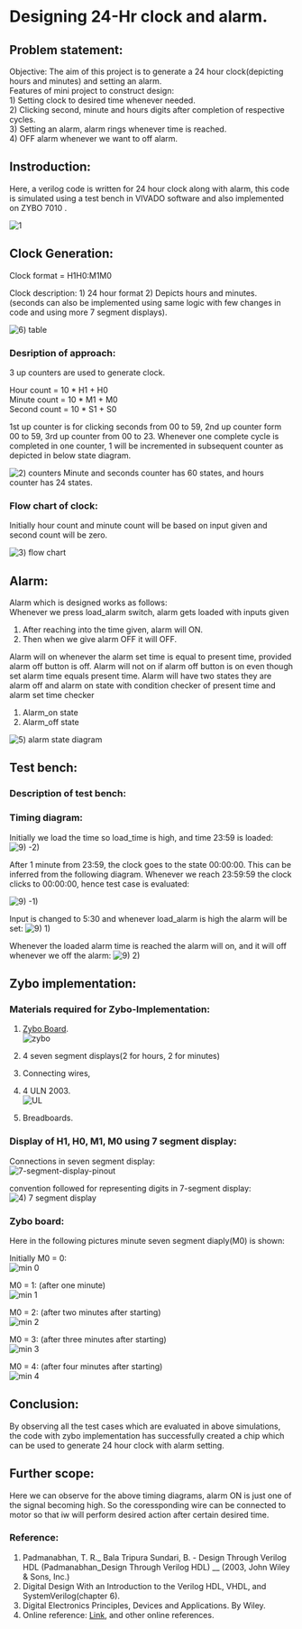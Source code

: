 # Designing 24-Hr clock and alarm.

## Problem statement:
Objective:   The aim of this project is to generate a 24 hour clock(depicting hours and minutes) and setting an alarm. <br/>
	      Features of mini project to construct design: <br/>
	      1) Setting clock to desired time whenever needed. <br/>
	      2) Clicking second, minute and hours digits after completion of respective cycles. <br/>
	      3) Setting an alarm, alarm rings whenever time is reached. <br/>
	      4) OFF alarm whenever we want to off alarm. <br/>

## Instroduction:
Here, a verilog code is written for 24 hour clock along with alarm, this code is simulated using a test bench in VIVADO software and also implemented on ZYBO 7010 .

![1](https://github.com/112101011/Designing-24Hr-clock./assets/111628378/25a07a1d-05d1-4db1-87c1-b29f5e75a686)

## Clock Generation:

Clock format = H1H0:M1M0 <br/>

Clock description:
	1) 24 hour format
	2) Depicts hours and minutes. (seconds can also be implemented using same logic with few changes in code and using more 7 segment displays).
 
![6) table](https://github.com/112101011/Designing-24Hr-clock./assets/111628378/03a9c500-2703-4bef-867b-dcddc5513314)


### Desription of approach:
3 up counters are used to generate clock. <br/>

Hour count = 10 * H1 + H0 <br/>
Minute count = 10 * M1 + M0 <br/>
Second count = 10 * S1 + S0 <br/>

1st up counter is for clicking seconds from 00 to 59, 2nd up counter form 00 to 59, 3rd up  counter from 00 to 23.
Whenever one complete cycle is completed in one counter, 1 will be incremented in subsequent counter as depicted in below state diagram.

![2) counters ](https://github.com/112101011/Designing-24Hr-clock./assets/111628378/71f58a5b-ecd1-46a0-9145-574d3913d49e)
Minute and seconds counter has 60 states, and hours counter has 24 states.

### Flow chart of clock:
Initially hour count and minute count will be based on input given and second count will be zero.

![3) flow chart](https://github.com/112101011/Designing-24Hr-clock./assets/111628378/fe05ff47-ec77-4abe-ba76-4b5997b79431)

## Alarm:
Alarm which is designed works as follows: <br/>
Whenever we press load_alarm switch, alarm gets loaded with inputs given
1) After reaching into the time given, alarm will ON.
2) Then when we give alarm OFF it will OFF.

Alarm will on whenever the alarm set time is equal to present time, provided alarm off button is off.
Alarm will not on if alarm off button is on even though set alarm time equals present time.
Alarm will have two states they are alarm off and alarm on state with condition checker of present time and alarm set time checker

1) Alarm_on state
2) Alarm_off state

![5) alarm state diagram](https://github.com/112101011/Designing-24Hr-clock./assets/111628378/2975f78d-5c97-46b6-9754-4a845eedf59a)


## Test bench:



### Description of test bench:

### Timing diagram:
Initially we load the time so load_time is high, and time 23:59 is loaded:
![9) -2)](https://github.com/112101011/Designing-24Hr-clock./assets/111628378/a3f5d4ad-2d2d-4dcc-8750-7c94b7fc3962)

After 1 minute from 23:59, the clock goes to the state 00:00:00. This can be inferred from the following diagram. Whenever we reach 23:59:59 the clock clicks to 00:00:00, hence test case is evaluated:

![9) -1)](https://github.com/112101011/Designing-24Hr-clock./assets/111628378/2235e106-dc79-41e6-a7d9-d4ae5578bf8e)


Input is changed to 5:30 and whenever load_alarm is high the alarm will be set:
![9) 1)](https://github.com/112101011/Designing-24Hr-clock./assets/111628378/d50dfea7-2dbe-40de-9cbd-98d374eca740)

Whenever the loaded alarm time is reached the alarm will on, and it will off whenever we off the alarm:
![9) 2)](https://github.com/112101011/Designing-24Hr-clock./assets/111628378/d8f2fd28-8a05-4c91-b0a8-19c7d05c2d2c)

## Zybo implementation:

### Materials required for Zybo-Implementation:
1) [Zybo Board](https://digilent.com/reference/programmable-logic/zybo/start). <br/>
	![zybo](https://github.com/112101011/Designing-24Hr-clock./assets/111628378/72acbdb8-a3f4-40aa-b03c-2a64c1cb76e4)

2) 4 seven segment displays(2 for hours, 2 for minutes) <br/>
3) Connecting wires, <br/>
4) 4 ULN 2003. <br/>
	![UL](https://github.com/112101011/Designing-24Hr-clock./assets/111628378/e3285c51-3962-4d2d-92eb-d7c7688d0a20)
5) Breadboards. <br/>


### Display of H1, H0, M1, M0 using 7 segment display:

Connections in seven segment display: <br/>
![7-segment-display-pinout](https://github.com/112101011/Designing-24Hr-clock./assets/111628378/70a2fcb3-5727-45e1-b2b2-35e15217a6f8)

convention followed for representing digits in 7-segment display:
![4) 7 segment display](https://github.com/112101011/Designing-24Hr-clock./assets/111628378/0d7aae1d-60c3-4d63-9a28-486f59129ec1)

### Zybo board:
Here in the following pictures minute seven segment diaply(M0) is shown: <br/>

Initially M0 = 0: <br/>
![min 0](https://github.com/112101011/Designing-24Hr-clock./assets/111628378/f706a169-48bd-4b52-9148-61bdbad4d038)

M0 = 1: (after one minute) <br/>
![min 1](https://github.com/112101011/Designing-24Hr-clock./assets/111628378/8018e1bc-6a14-4422-b599-09da2b6ae85a)

M0 = 2: (after two minutes after starting) <br/>
![min 2](https://github.com/112101011/Designing-24Hr-clock./assets/111628378/212053eb-f0d4-4e31-ae00-9e4a9054bf1f)

M0 = 3: (after three minutes after starting) <br/>
![min 3](https://github.com/112101011/Designing-24Hr-clock./assets/111628378/c78b5603-5e7d-47d4-bed5-78437600366c)

M0 = 4: (after four minutes after starting) <br/>
![min 4](https://github.com/112101011/Designing-24Hr-clock./assets/111628378/e3cb7ed7-c39a-4a37-b192-cabd4f464213)


## Conclusion:
By observing all the test cases which are evaluated in above simulations, the code with zybo implementation has successfully created a chip which can be used to generate 24 hour clock with alarm setting.

## Further scope:
Here we can observe for the above timing diagrams, alarm ON is just one of the signal becoming high. So the coressponding wire can be connected to motor so that iw will perform desired action after certain desired time. 

### Reference:
1) Padmanabhan, T. R._ Bala Tripura Sundari, B. - Design Through Verilog HDL (Padmanabhan_Design Through Verilog HDL) __ (2003, John Wiley & Sons, Inc.) 
2) Digital Design With an Introduction to the Verilog HDL, VHDL, and SystemVerilog(chapter 6).
3) Digital Electronics Principles, Devices and Applications. By Wiley.
4) Online reference: [Link](https://en.wikipedia.org/wiki/Clock_generator), and other online references.
